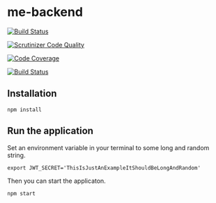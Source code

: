 # me-backend

[![Build Status](https://travis-ci.com/Xolof/me-backend-jsramverk.svg?branch=master)](https://travis-ci.com/Xolof/me-backend-jsramverk)

[![Scrutinizer Code Quality](https://scrutinizer-ci.com/g/Xolof/me-backend-jsramverk/badges/quality-score.png?b=master)](https://scrutinizer-ci.com/g/Xolof/me-backend-jsramverk/?branch=master)

[![Code Coverage](https://scrutinizer-ci.com/g/Xolof/me-backend-jsramverk/badges/coverage.png?b=master)](https://scrutinizer-ci.com/g/Xolof/me-backend-jsramverk/?branch=master)

[![Build Status](https://scrutinizer-ci.com/g/Xolof/me-backend-jsramverk/badges/build.png?b=master)](https://scrutinizer-ci.com/g/Xolof/me-backend-jsramverk/build-status/master)

## Installation
```
npm install
```

## Run the application

Set an environment variable in your terminal to some long and random string.
```
export JWT_SECRET='ThisIsJustAnExampleItShouldBeLongAndRandom'
```

Then you can start the applicaton.

```
npm start
```
